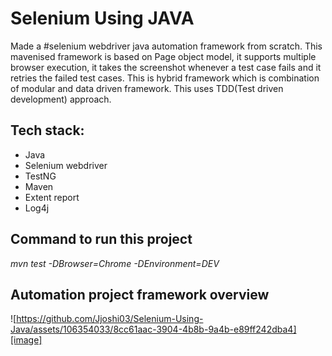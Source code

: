# **Selenium Using JAVA**

Made a #selenium webdriver java automation framework from scratch. This mavenised framework is based on Page object model, it supports multiple browser execution, it takes the screenshot whenever a test case fails and it retries the failed test cases. 
This is hybrid framework which is combination of modular and data driven framework. This uses TDD(Test driven development) approach.

## **Tech stack:**
*	Java
*	Selenium webdriver
*	TestNG
*	Maven
*	Extent report
*	Log4j


## Command to run this project
_mvn test -DBrowser=Chrome -DEnvironment=DEV_


## Automation project framework overview
![https://github.com/Jjoshi03/Selenium-Using-Java/assets/106354033/8cc61aac-3904-4b8b-9a4b-e89ff242dba4][image]

